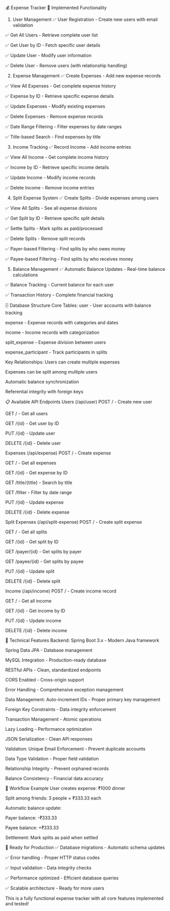 💰 Expense Tracker 
🚀 Implemented Functionality
1. User Management
✅ User Registration - Create new users with email validation

✅ Get All Users - Retrieve complete user list

✅ Get User by ID - Fetch specific user details

✅ Update User - Modify user information

✅ Delete User - Remove users (with relationship handling)

2. Expense Management
✅ Create Expenses - Add new expense records

✅ View All Expenses - Get complete expense history

✅ Expense by ID - Retrieve specific expense details

✅ Update Expenses - Modify existing expenses

✅ Delete Expenses - Remove expense records

✅ Date Range Filtering - Filter expenses by date ranges

✅ Title-based Search - Find expenses by title

3. Income Tracking
✅ Record Income - Add income entries

✅ View All Income - Get complete income history

✅ Income by ID - Retrieve specific income details

✅ Update Income - Modify income records

✅ Delete Income - Remove income entries

4. Split Expense System
✅ Create Splits - Divide expenses among users

✅ View All Splits - See all expense divisions

✅ Get Split by ID - Retrieve specific split details

✅ Settle Splits - Mark splits as paid/processed

✅ Delete Splits - Remove split records

✅ Payer-based Filtering - Find splits by who owes money

✅ Payee-based Filtering - Find splits by who receives money

5. Balance Management
✅ Automatic Balance Updates - Real-time balance calculations

✅ Balance Tracking - Current balance for each user

✅ Transaction History - Complete financial tracking

🗄️ Database Structure
Core Tables:
user - User accounts with balance tracking

expense - Expense records with categories and dates

income - Income records with categorization

split_expense - Expense division between users

expense_participant - Track participants in splits

Key Relationships:
Users can create multiple expenses

Expenses can be split among multiple users

Automatic balance synchronization

Referential integrity with foreign keys

📋 Available API Endpoints
Users (/api/user)
POST / - Create new user

GET / - Get all users

GET /{id} - Get user by ID

PUT /{id} - Update user

DELETE /{id} - Delete user

Expenses (/api/expense)
POST / - Create expense

GET / - Get all expenses

GET /{id} - Get expense by ID

GET /title/{title} - Search by title

GET /filter - Filter by date range

PUT /{id} - Update expense

DELETE /{id} - Delete expense

Split Expenses (/api/split-expense)
POST / - Create split expense

GET / - Get all splits

GET /{id} - Get split by ID

GET /payer/{id} - Get splits by payer

GET /payee/{id} - Get splits by payee

PUT /{id} - Update split

DELETE /{id} - Delete split

Income (/api/income)
POST / - Create income record

GET / - Get all income

GET /{id} - Get income by ID

PUT /{id} - Update income

DELETE /{id} - Delete income

🎯 Technical Features
Backend:
Spring Boot 3.x - Modern Java framework

Spring Data JPA - Database management

MySQL Integration - Production-ready database

RESTful APIs - Clean, standardized endpoints

CORS Enabled - Cross-origin support

Error Handling - Comprehensive exception management

Data Management:
Auto-increment IDs - Proper primary key management

Foreign Key Constraints - Data integrity enforcement

Transaction Management - Atomic operations

Lazy Loading - Performance optimization

JSON Serialization - Clean API responses

Validation:
Unique Email Enforcement - Prevent duplicate accounts

Data Type Validation - Proper field validation

Relationship Integrity - Prevent orphaned records

Balance Consistency - Financial data accuracy

🔄 Workflow Example
User creates expense: ₹1000 dinner

Split among friends: 3 people × ₹333.33 each

Automatic balance update:

Payer balance: -₹333.33

Payee balance: +₹333.33

Settlement: Mark splits as paid when settled

🚦 Ready for Production
✅ Database migrations - Automatic schema updates

✅ Error handling - Proper HTTP status codes

✅ Input validation - Data integrity checks

✅ Performance optimized - Efficient database queries

✅ Scalable architecture - Ready for more users

This is a fully functional expense tracker with all core features implemented and tested!
